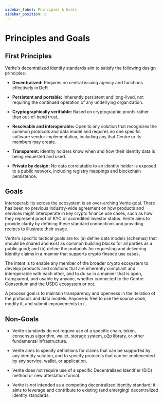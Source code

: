 ```yaml
---
sidebar_label: Principles & Goals
sidebar_position: 0
---
```


# Principles and Goals

## First Principles

Verite's decentralized identity standards aim to satisfy the following design principles:

- **Decentralized:** Requires no central issuing agency and functions effectively in DeFi.

- **Persistent and portable:** Inherently persistent and long-lived, not requiring the continued operation of any underlying organization.

- **Cryptographically verifiable:** Based on cryptographic proofs rather than out-of-band trust.

- **Resolvable and interoperable:** Open to any solution that recognizes the common protocols and data model and requires no one specific software vendor implementation, including any that Centre or its members may create.

- **Transparent:** Identity holders know when and how their identity data is being requested and used.

- **Private by design:** No data correlatable to an identity holder is exposed to a public network, including registry mappings and blockchain persistence.

## Goals

Interoperability across the ecosystem is an over-arching Verite goal. There has been no previous industry-wide agreement on how products and services might interoperate in key crypto finance use cases, such as how they represent proof of KYC or accredited investor status. Verite aims to provide clarity by defining these standard connections and providing recipes to illustrate their usage.

Verite's specific tactical goals are to: (a) define data models (schemas) that should be shared and exist as common building blocks for all parties as a public good; and (b) define the protocols for requesting and delivering identity claims in a manner that supports crypto finance use cases.

The intent is to enable any member of the broader crypto ecosystem to develop products and solutions that are inherently compliant and interoperable with each other, and to do so in a manner that is open, transparent, and usable by anyone, whether connected to the Centre Consortium and the USDC ecosystem or not.

A process goal is to maintain transparency and openness in the iteration of the protocols and data models. Anyone is free to use the source code, modify it, and submit improvements to it.

## Non-Goals

- Verite standards do not require use of a specific chain, token, consensus algorithm, wallet, storage system, p2p library, or other fundamental infrastructure.

- Verite aims to specify definitions for claims that can be supported by any identity solution, and to specify protocols that can be implemented by any service, wallet, or application.

- Verite does not require use of a specific Decentralized Identifier (DID) method or new attestation format.

- Verite is not intended as a competing decentralized identity standard; it aims to leverage and contribute to existing (and emerging) decentralized identity standards.

